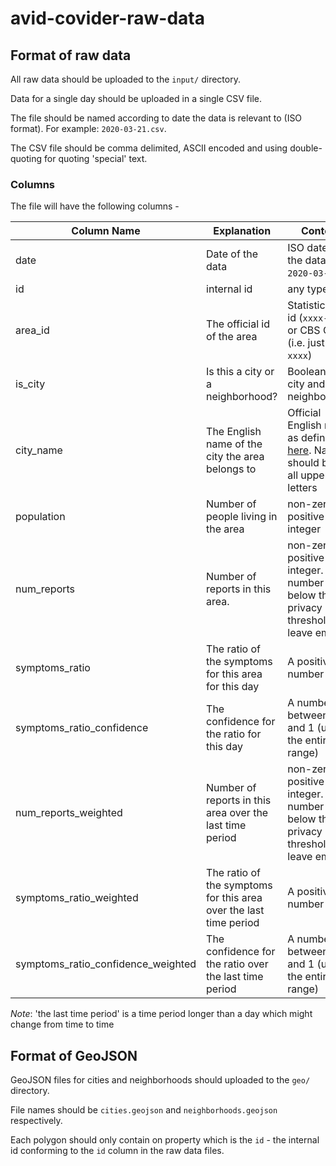 # avid-covider-raw-data

## Format of raw data 

All raw data should be uploaded to the `input/` directory.

Data for a single day should be uploaded in a single CSV file.

The file should be named according to date the data is relevant to (ISO format). For example: `2020-03-21.csv`.

The CSV file should be comma delimited, ASCII encoded and using double-quoting for quoting 'special' text.

### Columns

The file will have the following columns -

| Column Name | Explanation | Content |
|---|---|---|
| date | Date of the data | ISO date of the data (e.g. `2020-03-21`) |
| id | internal id | any type |
| area_id | The official id of the area | Statistic Area id (`xxxx-yy`) or CBS City id (i.e. just the `xxxx`) |
| is_city | Is this a city or a neighborhood? | Boolean, 1 for city and 0 for neighborhood |
| city_name | The English name of the city the area belongs to | Official English name as defined [here](https://data.gov.il/dataset/citiesandsettelments). Name should be in all uppercase letters |
| population | Number of people living in the area | non-zero positive integer |
| num_reports | Number of reports in this area. | non-zero positive integer. If number is below the privacy threshold, leave empty |
| symptoms_ratio | The ratio of the symptoms for this area for this day | A positive number  |
| symptoms_ratio_confidence | The confidence for the ratio for this day | A number between 0 and 1 (using the entire range) |
| num_reports_weighted | Number of reports in this area over the last time period | non-zero positive integer. If number is below the privacy threshold, leave empty |
| symptoms_ratio_weighted | The ratio of the symptoms for this area over the last time period | A positive number  |
| symptoms_ratio_confidence_weighted | The confidence for the ratio over the last time period | A number between 0 and 1 (using the entire range) |


*Note*: 'the last time period' is a time period longer than a day which might change from time to time

## Format of GeoJSON

GeoJSON files for cities and neighborhoods should uploaded to the `geo/` directory.

File names should be `cities.geojson` and `neighborhoods.geojson` respectively.

Each polygon should only contain on property which is the `id` - the internal id conforming to the `id` column in the raw data files.
